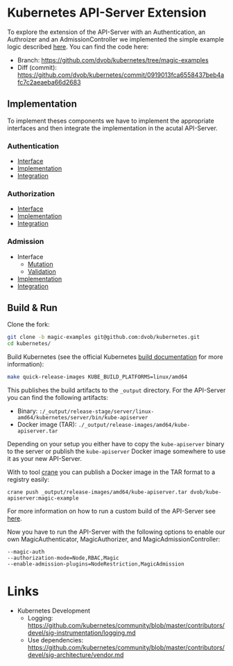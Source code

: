 # Kubernetes API-Server Extension

To explore the extension of the API-Server with an Authentication, an Authroizer and an AdmissionController we implemented the simple example logic described [here](../).
You can find the code here:
* Branch: https://github.com/dvob/kubernetes/tree/magic-examples
* Diff (commit): https://github.com/dvob/kubernetes/commit/0919013fca6558437beb4afc7c2aeaeba66d2683

## Implementation
To implement theses components we have to implement the appropriate interfaces and then integrate the implementation in the acutal API-Server.

### Authentication
* [Interface](https://github.com/kubernetes/kubernetes/blob/0425c85cfc612cecdc4a333f5025163afec06615/staging/src/k8s.io/apiserver/pkg/authentication/authenticator/interfaces.go#L28)
* [Implementation](https://github.com/dvob/kubernetes/blob/0919013fca6558437beb4afc7c2aeaeba66d2683/staging/src/k8s.io/apiserver/plugin/pkg/authenticator/token/magic/authenticator.go)
* [Integration](https://github.com/dvob/kubernetes/blob/0919013fca6558437beb4afc7c2aeaeba66d2683/pkg/kubeapiserver/authenticator/config.go#L192)

### Authorization
* [Interface](https://github.com/kubernetes/kubernetes/blob/0425c85cfc612cecdc4a333f5025163afec06615/staging/src/k8s.io/apiserver/pkg/authorization/authorizer/interfaces.go#L70)
* [Implementation](https://github.com/dvob/kubernetes/blob/0919013fca6558437beb4afc7c2aeaeba66d2683/staging/src/k8s.io/apiserver/plugin/pkg/authorizer/magic/authorizer.go)
* [Integration](https://github.com/dvob/kubernetes/blob/0919013fca6558437beb4afc7c2aeaeba66d2683/pkg/kubeapiserver/authorizer/config.go#L144)

### Admission
* Interface
  * [Mutation](https://github.com/kubernetes/kubernetes/blob/0425c85cfc612cecdc4a333f5025163afec06615/staging/src/k8s.io/apiserver/pkg/admission/interfaces.go#L129)
  * [Validation](https://github.com/kubernetes/kubernetes/blob/0425c85cfc612cecdc4a333f5025163afec06615/staging/src/k8s.io/apiserver/pkg/admission/interfaces.go#L138)
* [Implementation](https://github.com/dvob/kubernetes/blob/0919013fca6558437beb4afc7c2aeaeba66d2683/plugin/pkg/admission/magic/admission.go)
* [Integration](https://github.com/dvob/kubernetes/blob/0919013fca6558437beb4afc7c2aeaeba66d2683/pkg/kubeapiserver/options/plugins.go#L144)

## Build & Run

Clone the fork:
```bash
git clone -b magic-examples git@github.com:dvob/kubernetes.git
cd kubernetes/
```

Build Kubernetes (see the official Kubernetes [build documentation](https://github.com/kubernetes/community/blob/master/contributors/devel/development.md#building-kubernetes) for more information):
```bash
make quick-release-images KUBE_BUILD_PLATFORMS=linux/amd64
```

This publishes the build artifacts to the `_output` directory. For the API-Server you can find the following artifacts:
* Binary: `:/_output/release-stage/server/linux-amd64/kubernetes/server/bin/kube-apiserver`
* Docker image (TAR): `./_output/release-images/amd64/kube-apiserver.tar`

Depending on your setup you either have to copy the `kube-apiserver` binary to the server or publish the `kube-apiserver` Docker image somewhere to use it as your new API-Server.

With to tool [crane](https://github.com/google/go-containerregistry/tree/main/cmd/crane) you can publish a Docker image in the TAR format to a registry easily:
```
crane push _output/release-images/amd64/kube-apiserver.tar dvob/kube-apiserver:magic-example
```

For more information on how to run a custom build of the API-Server see [here](../../docs/setup.md).

Now you have to run the API-Server with the following options to enable our own MagicAuthenticator, MagicAuthorizer, and MagicAdmissionController:
```
--magic-auth
--authorization-mode=Node,RBAC,Magic
--enable-admission-plugins=NodeRestriction,MagicAdmission
```

# Links
* Kubernetes Development
  * Logging: https://github.com/kubernetes/community/blob/master/contributors/devel/sig-instrumentation/logging.md
  * Use dependencies: https://github.com/kubernetes/community/blob/master/contributors/devel/sig-architecture/vendor.md
